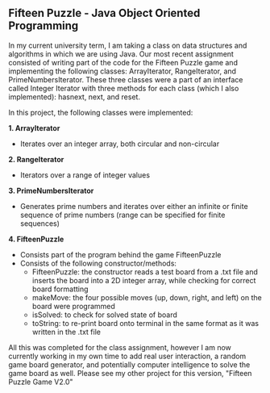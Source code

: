 ## **Fifteen Puzzle - Java Object Oriented Programming**

In my current university term, I am taking a class on data structures and algorithms in which we are using Java. 
Our most recent assignment consisted of writing part of the code for the Fifteen Puzzle game and implementing the following classes: ArrayIterator, RangeIterator, and PrimeNumbersIterator. 
These three classes were a part of an interface called Integer Iterator with three methods for each class (which I also implemented): hasnext, next, and reset.

In this project, the following classes were implemented: 

**1. ArrayIterator** 
   - Iterates over an integer array, both circular and non-circular

**2. RangeIterator**
   - Iterators over a range of integer values

**3. PrimeNumbersIterator**
   - Generates prime numbers and iterates over either an infinite or finite sequence of prime numbers (range can be specified for finite sequences)

**4. FifteenPuzzle**
   - Consists part of the program behind the game FifteenPuzzle
   - Consists of the following constructor/methods:
     - FifteenPuzzle: the constructor reads a test board from a .txt file and inserts the board into a 2D integer array, while checking for correct board formatting
     - makeMove: the four possible moves (up, down, right, and left) on the board were programmed 
     - isSolved: to check for solved state of board 
     - toString: to re-print board onto terminal in the same format as it was written in the .txt file


All this was completed for the class assignment, however I am now currently working in my own time to add real user interaction, a random game board generator, and potentially computer intelligence to solve the game board as well. Please see my other project for this version, "Fifteen Puzzle Game V2.0"

